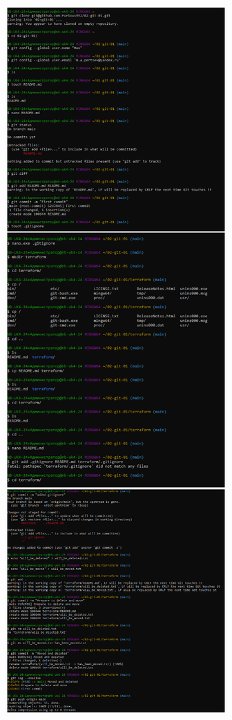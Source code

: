 ![img](https://github.com/Furious992/02-git-01/blob/main/1.png)
![img](https://github.com/Furious992/02-git-01/blob/main/2.png)
![img](https://github.com/Furious992/02-git-01/blob/main/3.png)
